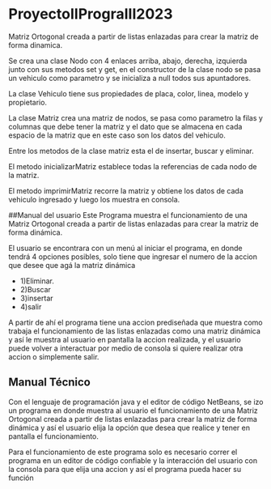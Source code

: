 # ProyectoIIPrograIII2023
Matriz Ortogonal creada a partir de listas enlazadas para crear la matriz de forma dinamica.

Se crea una clase Nodo con 4 enlaces arriba, abajo, derecha, izquierda junto con sus metodos set y get, en el constructor de la clase nodo se pasa un vehiculo como parametro y se inicializa a null todos
sus apuntadores.

La clase Vehiculo tiene sus propiedades de placa, color, linea, modelo y propietario. 

La clase Matriz crea una matriz de nodos, se pasa como parametro la filas y columnas que debe tener la matriz y el dato que se almacena en cada espacio de la matriz que en este caso son los
datos del vehiculo.

Entre los metodos de la clase matriz esta el de insertar, buscar y eliminar.

El metodo inicializarMatriz establece todas la referencias de cada nodo de la matriz.

El metodo imprimirMatriz recorre la matriz y obtiene los datos de cada vehiculo ingresado y luego los muestra en consola.


##Manual del usuario
Este Programa muestra el funcionamiento de una  Matriz Ortogonal creada a partir de listas enlazadas para crear la matriz de forma dinámica.

El usuario se encontrara con un menú al iniciar el programa, en donde tendrá 4 opciones posibles, solo tiene que ingresar el numero de la accion que desee que agá la matriz dinámica

- 1)Eliminar.
- 2)Buscar 
- 3)insertar
- 4)salir

A partir de ahí el programa tiene una accion prediseñada que muestra como trabaja el funcionamiento de las listas enlazadas como una matriz dinámica y así le muestra al usuario en pantalla la accion realizada, y el usuario puede volver a interactuar por medio de consola si quiere realizar otra accion o simplemente salir.




## Manual Técnico
Con el lenguaje de programación java y el editor de código NetBeans, se izo un programa en donde muestra al usuario el funcionamiento de una Matriz Ortogonal creada a partir de listas enlazadas para crear la matriz de forma dinámica y así el usuario elija la opción que desea que realice y tener en pantalla el funcionamiento.

Para el funcionamiento de este programa solo es necesario correr el programa en un editor de código confiable y la interacción del usuario con la consola para que elija una accion y así el programa pueda hacer su función
